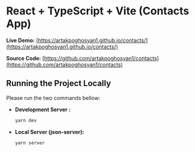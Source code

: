 # React + TypeScript + Vite (Contacts App)

**Live Demo:** [https://artakpoghosyan1.github.io/contacts/](https://artakpoghosyan1.github.io/contacts/)

**Source Code:** [https://github.com/artakpoghosyan1/contacts](https://github.com/artakpoghosyan1/contacts)

## Running the Project Locally

Please run the two commands bellow:

*   **Development Server :**

    ```bash
    yarn dev
    ```

*   **Local Server (json-server):**

    ```bash
    yarn server
    ```